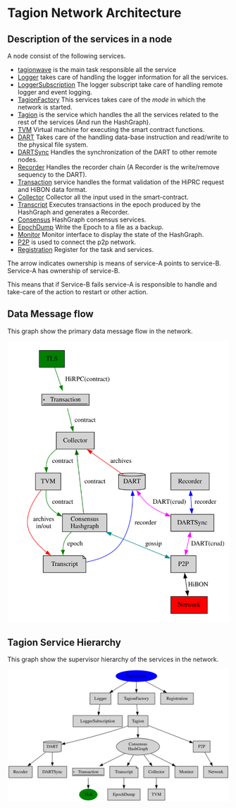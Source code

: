 # Tagion Network Architecture

## Description of the services in a node
A node consist of the following services.


* [tagionwave](/src/bin-wave/README.md) is the main task responsible all the service
* [Logger](/documents/architecture/Logger.md) takes care of handling the logger information for all the services.
* [LoggerSubscription]() The logger subscript take care of handling remote logger and event logging.
* [TagionFactory](/documents/architecture/TagionFactory.md) This services takes care of the *mode* in which the network is started.
* [Tagion](/documents/architecture/Tagion.md) is the service which handles the all the services related to the rest of the services (And run the HashGraph).
* [TVM](/documents/architecture/TVM.md) Virtual machine for executing the smart contract functions.
* [DART](/documents/architecture/DART.md) Takes care of the handling data-base instruction and read/write to the physical file system.
* [DARTSync](/documents/architecture/DARTSync.md) Handles the synchronization of the DART to other remote nodes.
* [Recorder](/documents/architecture/Recorder.md) Handles the recorder chain (A Recorder is the write/remove sequency to the DART).
* [Transaction](/documents/architecture/Transaction.md) service handles the format validation of the HiPRC request and HiBON data format.
* [Collector](/documents/architecture/Collector.md) Collector all the input used in the smart-contract.
* [Transcript](/documents/architecture/Transcript.md) Executes transactions in the epoch produced by the HashGraph and generates a Recorder.
* [Consensus](/documents/architecture/Consensus.md) HashGraph consensus services.
* [EpochDump](/documents/architecture/EpochDump.md) Write the Epoch to a file as a backup.
* [Monitor](/documents/architecture/Monitor.md) Monitor interface to display the state of the HashGraph.
* [P2P](/documents/architecture/P2P.md) is used to connect the p2p network.
* [Registration](/documents/architecture/Registration.md) Register for the task and services.


The arrow indicates ownership is means of service-A points to service-B. Service-A has ownership of service-B.

This means that if Service-B fails service-A is responsible to handle and take-care of the action to restart or other action.

## Data Message flow
This graph show the primary data message flow in the network.


![Dataflow](figs/dataflow.svg)

## Tagion Service Hierarchy
This graph show the supervisor hierarchy of the services in the network.

![Tagion hierachy](figs/tagion_hierarchy.svg)

